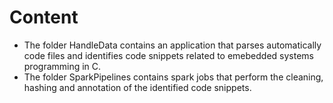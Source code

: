 # Content
- The folder HandleData contains an application that parses automatically code files and identifies code snippets related to emebedded systems programming in C.
- The folder SparkPipelines contains spark jobs that perform the cleaning, hashing and annotation of the identified code snippets.  
